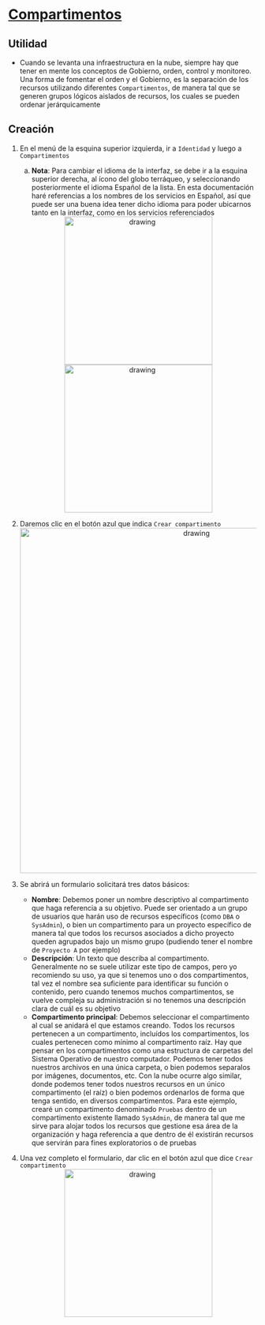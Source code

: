 # [Compartimentos](https://docs.cloud.oracle.com/en-us/iaas/Content/GSG/Concepts/settinguptenancy.htm#Setting_Up_Your_Tenancy)

## Utilidad

- Cuando se levanta una infraestructura en la nube, siempre hay que tener en mente los conceptos de Gobierno, orden, control y monitoreo. Una forma de fomentar el orden y el Gobierno, es la separación de los recursos utilizando diferentes `Compartimentos`, de manera tal que se generen grupos lógicos aislados de recursos, los cuales se pueden ordenar jerárquicamente

## Creación

1. En el menú de la esquina superior izquierda, ir a `Identidad` y luego a `Compartimentos`
    <ol type="a">
        <li><b>Nota</b>: Para cambiar el idioma de la interfaz, se debe ir a la esquina superior derecha, al ícono del globo terráqueo, y seleccionando posteriormente el idioma Español de la lista. En esta documentación haré referencias a los nombres de los servicios en Español, así que puede ser una buena idea tener dicho idioma para poder ubicarnos tanto en la interfaz, como en los servicios referenciados</li>
    </ol>
    <span style="display:block;text-align:center"><img src=https://s3.amazonaws.com/dpavezs.image/oci/github/language-01.png alt="drawing" width="300"/></span>
    <span style="display:block;text-align:center"><img src=https://s3.amazonaws.com/dpavezs.image/oci/github/compartment-01.png alt="drawing" width="300"/></span>
2. Daremos clic en el botón azul que indica `Crear compartimento`
<span style="display:block;text-align:center"><img src=https://s3.amazonaws.com/dpavezs.image/oci/github/compartment-02.png alt="drawing" width="700"/></span>

3. Se abrirá un formulario solicitará tres datos básicos:
    - **Nombre**: Debemos poner un nombre descriptivo al compartimento que haga referencia a su objetivo. Puede ser orientado a un grupo de usuarios que harán uso de recursos específicos (como `DBA` o `SysAdmin`), o bien un compartimento para un proyecto específico de manera tal que todos los recursos asociados a dicho proyecto queden agrupados bajo un mismo grupo (pudiendo tener el nombre de `Proyecto A` por ejemplo)
    - **Descripción**: Un texto que describa al compartimento. Generalmente no se suele utilizar este tipo de campos, pero yo recomiendo su uso, ya que si tenemos uno o dos compartimentos, tal vez el nombre sea suficiente para identificar su función o contenido, pero cuando tenemos muchos compartimentos, se vuelve compleja su administración si no tenemos una descripción clara de cuál es su objetivo
    - **Compartimento principal**: Debemos seleccionar el compartimento al cual se anidará el que estamos creando. Todos los recursos pertenecen a un compartimento, incluídos los compartimentos, los cuales pertenecen como mínimo al compartimento raíz. Hay que pensar en los compartimentos como una estructura de carpetas del Sistema Operativo de nuestro computador. Podemos tener todos nuestros archivos en una única carpeta, o bien podemos separalos por imágenes, documentos, etc. Con la nube ocurre algo similar, donde podemos tener todos nuestros recursos en un único compartimento (el raíz) o bien podemos ordenarlos de forma que tenga sentido, en diversos compartimentos. Para este ejemplo, crearé un compartimento denominado `Pruebas` dentro de un compartimento existente llamado `SysAdmin`, de manera tal que me sirve para alojar todos los recursos que gestione esa área de la organización y haga referencia a que dentro de él existirán recursos que servirán para fines exploratorios o de pruebas

4. Una vez completo el formulario, dar clic en el botón azul que dice `Crear compartimento`
<span style="display:block;text-align:center"><img src=https://s3.amazonaws.com/dpavezs.image/oci/github/compartment-03.png alt="drawing" width="300"/></span>